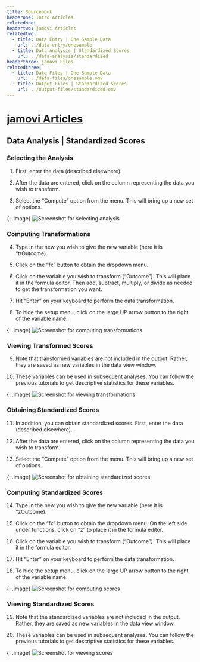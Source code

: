 ```yaml
---
title: Sourcebook
headerone: Intro Articles
relatedone:
headertwo: jamovi Articles
relatedtwo:
  - title: Data Entry | One Sample Data
    url: ../data-entry/onesample
  - title: Data Analysis | Standardized Scores
    url: ../data-analysis/standardized
headerthree: jamovi Files
relatedthree:
  - title: Data Files | One Sample Data
    url: ../data-files/onesample.omv
  - title: Output Files | Standardized Scores
    url: ../output-files/standardized.omv
---
```


# [jamovi Articles](../index.md)

## Data Analysis | Standardized Scores

### Selecting the Analysis

1. First, enter the data (described elsewhere).

2. After the data are entered, click on the column representing the data you wish to transform.

3. Select the “Compute” option from the menu. This will bring up a new set of options.

{: .image}
![Screenshot for selecting analysis](standardized1.png)

### Computing Transformations

4. Type in the new you wish to give the new variable (here it is “trOutcome).

5. Click on the “fx” button to obtain the dropdown menu.  

6. Click on the variable you wish to transform (“Outcome”). This will place it in the formula editor. Then add, subtract, multiply, or divide as needed to get the transformation you want.

7. Hit “Enter” on your keyboard to perform the data transformation.

8. To hide the setup menu, click on the large UP arrow button to the right of the variable name.

{: .image}
![Screenshot for computing transformations](standardized2.png)

### Viewing Transformed Scores

9. Note that transformed variables are not included in the output. Rather, they are saved as new variables in the data view window. 

10.	These variables can be used in subsequent analyses. You can follow the previous tutorials to get descriptive statistics for these variables.

{: .image}
![Screenshot for viewing transformations](standardized3.png)

### Obtaining Standardized Scores

11.	In addition, you can obtain standardized scores. First, enter the data (described elsewhere).

12.	After the data are entered, click on the column representing the data you wish to transform.

13.	Select the “Compute” option from the menu. This will bring up a new set of options.

{: .image}
![Screenshot for obtaining standardized scores](standardized4.png)

### Computing Standardized Scores

14.	Type in the new you wish to give the new variable (here it is “zOutcome).

15.	Click on the “fx” button to obtain the dropdown menu.  On the left side under functions, click on “z” to place it in the formula editor.

16.	Click on the variable you wish to transform (“Outcome”). This will place it in the formula editor. 

17.	Hit “Enter” on your keyboard to perform the data transformation.

18.	To hide the setup menu, click on the large UP arrow button to the right of the variable name.

{: .image}
![Screenshot for computing scores](standardized5.png)

### Viewing Standardized Scores

19.	Note that the standardized variables are not included in the output. Rather, they are saved as new variables in the data view window. 

20.	These variables can be used in subsequent analyses. You can follow the previous tutorials to get descriptive statistics for these variables.

{: .image}
![Screenshot for viewing scores](standardized6.png)
